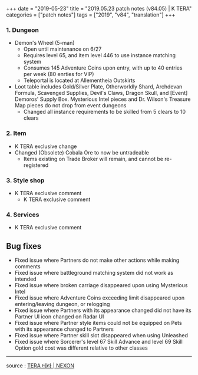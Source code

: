 +++
date = "2019-05-23"
title = "2019.05.23 patch notes (v84.05) | K TERA"
categories = ["patch notes"]
tags = ["2019", "v84", "translation"]
+++

### 1. Dungeon
- Demon's Wheel (5-man)
  - Open until maintenance on 6/27
  - Requires level 65, and item level 446 to use instance matching system
  - Consumes 145 Adventure Coins upon entry, with up to 40 entries per week (80 enrties for VIP)
  - Teleportal is located at Allementheia Outskirts
- Loot table includes Gold/Silver Plate, Otherworldly Shard, Archdevan Formula, Scavenged Supplies, Devil's Claws, Dragon Skull, and [Event] Demoros' Supply Box. Mysterious Intel pieces and Dr. Wilson's Treasure Map pieces do not drop from event dungeons
  - Changed all instance requirements to be skilled from 5 clears to 10 clears

### 2. Item
- K TERA exclusive change
- Changed (Obsolete) Cobala Ore to now be untradeable
  - Items existing on Trade Broker will remain, and cannot be re-registered

### 3. Style shop
- K TERA exclusive comment
  - K TERA exclusive comment

### 4. Services
- K TERA exclusive comment

## Bug fixes

- Fixed issue where Partners do not make other actions while making comments
- Fixed issue where battleground matching system did not work as intended
- Fixed issue where broken carriage disappeared upon using Mysterious Intel
- Fixed issue where Adventure Coins exceeding limit disappeared upon entering/leaving dungeon, or relogging
- Fixed issue where Partners with its appearance changed did not have its Partner UI icon changed on Radar UI
- Fixed issue where Partner style items could not be equipped on Pets with its appearance changed to Partners
- Fixed issue where Partner skill slot disappeared when using Unleashed
- Fixed issue where Sorcerer's level 67 Skill Advance and level 69 Skill Option gold cost was different relative to other classes

----

source : [TERA 테라 | NEXON](http://tera.nexon.com/news/update/view.aspx?n4articlesn=394)
